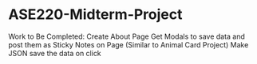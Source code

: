 # ASE220-Midterm-Project


Work to Be Completed:
  Create About Page
  Get Modals to save data and post them as Sticky Notes on Page (Similar to Animal Card Project)
  Make JSON save the data on click
